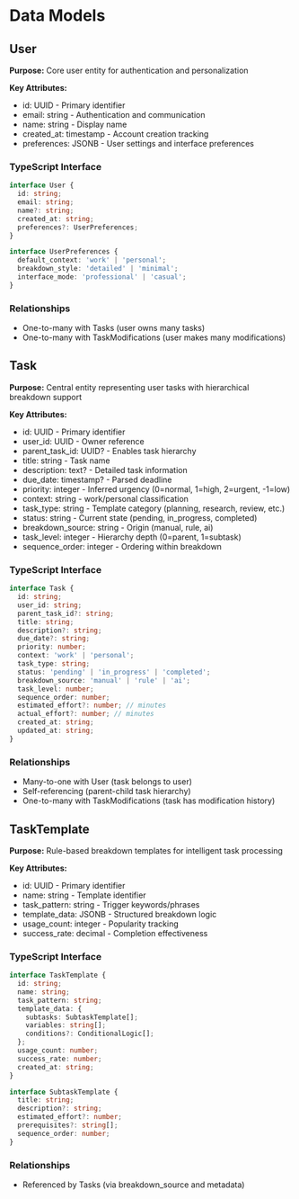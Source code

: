 # Data Models

## User

**Purpose:** Core user entity for authentication and personalization

**Key Attributes:**
- id: UUID - Primary identifier
- email: string - Authentication and communication
- name: string - Display name
- created_at: timestamp - Account creation tracking
- preferences: JSONB - User settings and interface preferences

### TypeScript Interface

```typescript
interface User {
  id: string;
  email: string;
  name?: string;
  created_at: string;
  preferences?: UserPreferences;
}

interface UserPreferences {
  default_context: 'work' | 'personal';
  breakdown_style: 'detailed' | 'minimal';
  interface_mode: 'professional' | 'casual';
}
```

### Relationships
- One-to-many with Tasks (user owns many tasks)
- One-to-many with TaskModifications (user makes many modifications)

## Task

**Purpose:** Central entity representing user tasks with hierarchical breakdown support

**Key Attributes:**
- id: UUID - Primary identifier
- user_id: UUID - Owner reference
- parent_task_id: UUID? - Enables task hierarchy
- title: string - Task name
- description: text? - Detailed task information
- due_date: timestamp? - Parsed deadline
- priority: integer - Inferred urgency (0=normal, 1=high, 2=urgent, -1=low)
- context: string - work/personal classification
- task_type: string - Template category (planning, research, review, etc.)
- status: string - Current state (pending, in_progress, completed)
- breakdown_source: string - Origin (manual, rule, ai)
- task_level: integer - Hierarchy depth (0=parent, 1=subtask)
- sequence_order: integer - Ordering within breakdown

### TypeScript Interface

```typescript
interface Task {
  id: string;
  user_id: string;
  parent_task_id?: string;
  title: string;
  description?: string;
  due_date?: string;
  priority: number;
  context: 'work' | 'personal';
  task_type: string;
  status: 'pending' | 'in_progress' | 'completed';
  breakdown_source: 'manual' | 'rule' | 'ai';
  task_level: number;
  sequence_order: number;
  estimated_effort?: number; // minutes
  actual_effort?: number; // minutes
  created_at: string;
  updated_at: string;
}
```

### Relationships
- Many-to-one with User (task belongs to user)
- Self-referencing (parent-child task hierarchy)
- One-to-many with TaskModifications (task has modification history)

## TaskTemplate

**Purpose:** Rule-based breakdown templates for intelligent task processing

**Key Attributes:**
- id: UUID - Primary identifier
- name: string - Template identifier
- task_pattern: string - Trigger keywords/phrases
- template_data: JSONB - Structured breakdown logic
- usage_count: integer - Popularity tracking
- success_rate: decimal - Completion effectiveness

### TypeScript Interface

```typescript
interface TaskTemplate {
  id: string;
  name: string;
  task_pattern: string;
  template_data: {
    subtasks: SubtaskTemplate[];
    variables: string[];
    conditions?: ConditionalLogic[];
  };
  usage_count: number;
  success_rate: number;
  created_at: string;
}

interface SubtaskTemplate {
  title: string;
  description?: string;
  estimated_effort?: number;
  prerequisites?: string[];
  sequence_order: number;
}
```

### Relationships
- Referenced by Tasks (via breakdown_source and metadata)
